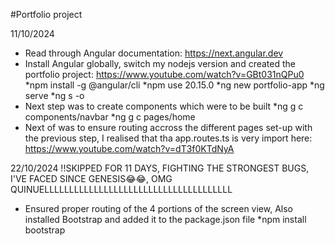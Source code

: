 #Portfolio project

11/10/2024
- Read through Angular documentation: https://next.angular.dev
- Install Angular globally, switch my nodejs version and created the portfolio project: https://www.youtube.com/watch?v=GBt031nQPu0
  *npm install -g @angular/cli
  *npm use 20.15.0
  *ng new portfolio-app
  *ng serve
  *ng s -o
- Next step was to create components which were to be built
  *ng g c components/navbar
  *ng g c pages/home
- Next of was to ensure routing accross the different pages set-up with the previous step, I realised that tha app.routes.ts is very import here: https://www.youtube.com/watch?v=dT3f0KTdNyA
  
22/10/2024
!!SKIPPED FOR 11 DAYS, FIGHTING THE STRONGEST BUGS, I'VE FACED SINCE GENESIS😂😂, OMG QUINUELLLLLLLLLLLLLLLLLLLLLLLLLLLLLLLLLLLLLL
- Ensured proper routing of the 4 portions of the screen view, Also installed Bootstrap and added it to the package.json file
  *npm install bootstrap
